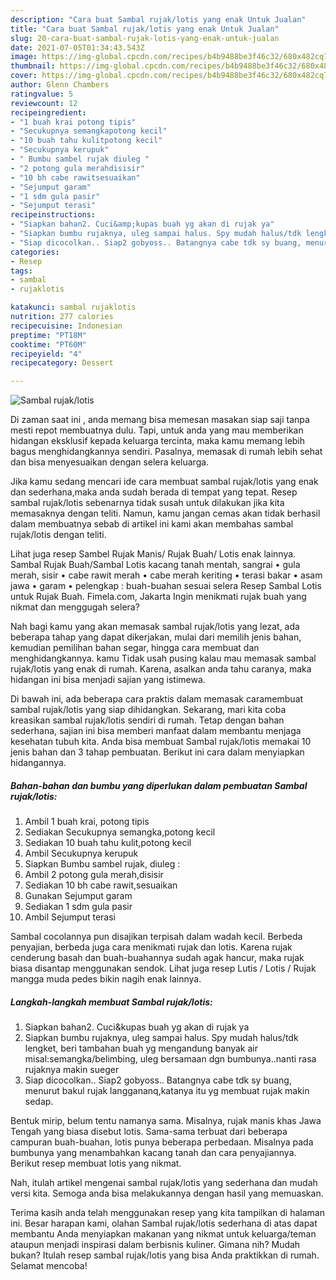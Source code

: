 ```yaml
---
description: "Cara buat Sambal rujak/lotis yang enak Untuk Jualan"
title: "Cara buat Sambal rujak/lotis yang enak Untuk Jualan"
slug: 20-cara-buat-sambal-rujak-lotis-yang-enak-untuk-jualan
date: 2021-07-05T01:34:43.543Z
image: https://img-global.cpcdn.com/recipes/b4b9488be3f46c32/680x482cq70/sambal-rujaklotis-foto-resep-utama.jpg
thumbnail: https://img-global.cpcdn.com/recipes/b4b9488be3f46c32/680x482cq70/sambal-rujaklotis-foto-resep-utama.jpg
cover: https://img-global.cpcdn.com/recipes/b4b9488be3f46c32/680x482cq70/sambal-rujaklotis-foto-resep-utama.jpg
author: Glenn Chambers
ratingvalue: 5
reviewcount: 12
recipeingredient:
- "1 buah krai potong tipis"
- "Secukupnya semangkapotong kecil"
- "10 buah tahu kulitpotong kecil"
- "Secukupnya kerupuk"
- " Bumbu sambel rujak diuleg "
- "2 potong gula merahdisisir"
- "10 bh cabe rawitsesuaikan"
- "Sejumput garam"
- "1 sdm gula pasir"
- "Sejumput terasi"
recipeinstructions:
- "Siapkan bahan2. Cuci&amp;kupas buah yg akan di rujak ya"
- "Siapkan bumbu rujaknya, uleg sampai halus. Spy mudah halus/tdk lengket, beri tambahan buah yg mengandung banyak air misal:semangka/belimbing, uleg bersamaan dgn bumbunya..nanti rasa rujaknya makin sueger"
- "Siap dicocolkan.. Siap2 gobyoss.. Batangnya cabe tdk sy buang, menurut bakul rujak langgananq,katanya itu yg membuat rujak makin sedap."
categories:
- Resep
tags:
- sambal
- rujaklotis

katakunci: sambal rujaklotis 
nutrition: 277 calories
recipecuisine: Indonesian
preptime: "PT18M"
cooktime: "PT60M"
recipeyield: "4"
recipecategory: Dessert

---
```



![Sambal rujak/lotis](https://img-global.cpcdn.com/recipes/b4b9488be3f46c32/680x482cq70/sambal-rujaklotis-foto-resep-utama.jpg)

Di zaman  saat ini , anda memang bisa memesan masakan siap saji tanpa mesti repot membuatnya dulu. Tapi, untuk anda yang mau memberikan hidangan eksklusif kepada keluarga tercinta, maka kamu memang lebih bagus menghidangkannya sendiri. Pasalnya, memasak di rumah lebih sehat dan bisa menyesuaikan dengan selera keluarga.

Jika kamu sedang mencari ide cara membuat sambal rujak/lotis yang enak dan sederhana,maka anda sudah berada di tempat yang tepat. Resep sambal rujak/lotis  sebenarnya tidak susah untuk dilakukan jika kita memasaknya dengan teliti. Namun, kamu jangan cemas akan tidak berhasil dalam membuatnya 
sebab di artikel ini kami akan membahas sambal rujak/lotis dengan teliti.  

Lihat juga resep Sambel Rujak Manis/ Rujak Buah/ Lotis enak lainnya. Sambal Rujak Buah/Sambal Lotis kacang tanah mentah, sangrai • gula merah, sisir • cabe rawit merah • cabe merah keriting • terasi bakar • asam jawa • garam • pelengkap : buah-buahan sesuai selera Resep Sambal Lotis untuk Rujak Buah. Fimela.com, Jakarta Ingin menikmati rujak buah yang nikmat dan menggugah selera?

Nah bagi kamu yang akan memasak sambal rujak/lotis yang lezat, ada beberapa tahap yang dapat dikerjakan, mulai dari memilih jenis bahan, kemudian pemilihan bahan segar, hingga cara membuat dan menghidangkannya. kamu Tidak usah pusing kalau mau memasak sambal rujak/lotis yang enak di rumah. Karena, asalkan anda  tahu caranya, maka hidangan ini bisa menjadi sajian yang istimewa.

Di bawah ini, ada beberapa cara praktis  dalam memasak caramembuat sambal rujak/lotis yang siap dihidangkan. Sekarang, mari kita coba kreasikan sambal rujak/lotis sendiri di rumah. Tetap dengan bahan sederhana, sajian ini bisa memberi manfaat dalam membantu menjaga kesehatan tubuh kita. Anda bisa membuat Sambal rujak/lotis memakai 10 jenis bahan dan 3 tahap pembuatan. Berikut ini cara dalam menyiapkan hidangannya.

<!--inarticleads1-->

##### Bahan-bahan dan bumbu yang diperlukan dalam pembuatan Sambal rujak/lotis:

1. Ambil 1 buah krai, potong tipis
1. Sediakan Secukupnya semangka,potong kecil
1. Sediakan 10 buah tahu kulit,potong kecil
1. Ambil Secukupnya kerupuk
1. Siapkan  Bumbu sambel rujak, diuleg :
1. Ambil 2 potong gula merah,disisir
1. Sediakan 10 bh cabe rawit,sesuaikan
1. Gunakan Sejumput garam
1. Sediakan 1 sdm gula pasir
1. Ambil Sejumput terasi


Sambal cocolannya pun disajikan terpisah dalam wadah kecil. Berbeda penyajian, berbeda juga cara menikmati rujak dan lotis. Karena rujak cenderung basah dan buah-buahannya sudah agak hancur, maka rujak biasa disantap menggunakan sendok. Lihat juga resep Lutis / Lotis / Rujak mangga muda pedes bikin nagih enak lainnya. 

<!--inarticleads2-->

##### Langkah-langkah membuat Sambal rujak/lotis:

1. Siapkan bahan2. Cuci&amp;kupas buah yg akan di rujak ya
1. Siapkan bumbu rujaknya, uleg sampai halus. Spy mudah halus/tdk lengket, beri tambahan buah yg mengandung banyak air misal:semangka/belimbing, uleg bersamaan dgn bumbunya..nanti rasa rujaknya makin sueger
1. Siap dicocolkan.. Siap2 gobyoss.. Batangnya cabe tdk sy buang, menurut bakul rujak langgananq,katanya itu yg membuat rujak makin sedap.


Bentuk mirip, belum tentu namanya sama. Misalnya, rujak manis khas Jawa Tengah yang biasa disebut lotis. Sama-sama terbuat dari beberapa campuran buah-buahan, lotis punya beberapa perbedaan. Misalnya pada bumbunya yang menambahkan kacang tanah dan cara penyajiannya. Berikut resep membuat lotis yang nikmat. 

Nah, itulah artikel mengenai  sambal rujak/lotis  yang sederhana dan mudah versi kita. Semoga anda bisa melakukannya dengan hasil yang memuaskan. 

Terima kasih anda telah menggunakan resep yang kita tampilkan di halaman ini. Besar harapan kami, olahan  Sambal rujak/lotis sederhana di atas dapat membantu Anda menyiapkan makanan yang nikmat untuk keluarga/teman ataupun menjadi inspirasi dalam berbisnis kuliner. Gimana nih? Mudah bukan? Itulah resep sambal rujak/lotis yang bisa Anda praktikkan di rumah. Selamat mencoba!

